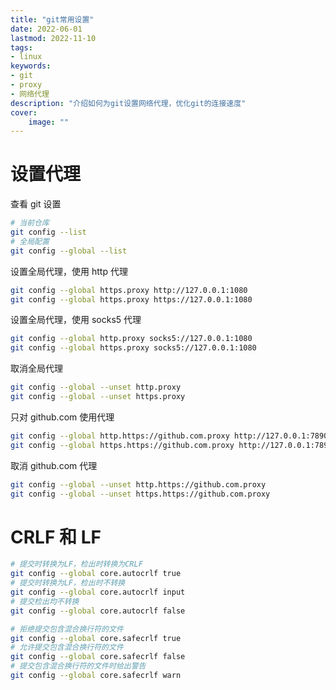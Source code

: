 ```yaml
---
title: "git常用设置" 
date: 2022-06-01
lastmod: 2022-11-10
tags: 
- linux
keywords:
- git
- proxy
- 网络代理
description: "介绍如何为git设置网络代理，优化git的连接速度" 
cover:
    image: "" 
---
```


# 设置代理

查看 git 设置

```bash
# 当前仓库
git config --list
# 全局配置
git config --global --list
```

设置全局代理，使用 http 代理

```bash
git config --global https.proxy http://127.0.0.1:1080
git config --global https.proxy https://127.0.0.1:1080
```

设置全局代理，使用 socks5 代理

```bash
git config --global http.proxy socks5://127.0.0.1:1080
git config --global https.proxy socks5://127.0.0.1:1080
```

取消全局代理

```bash
git config --global --unset http.proxy
git config --global --unset https.proxy
```

只对 github.com 使用代理

```bash
git config --global http.https://github.com.proxy http://127.0.0.1:7890
git config --global https.https://github.com.proxy http://127.0.0.1:7890
```

取消 github.com 代理

```bash
git config --global --unset http.https://github.com.proxy
git config --global --unset https.https://github.com.proxy
```

# CRLF 和 LF 

```bash
# 提交时转换为LF，检出时转换为CRLF
git config --global core.autocrlf true   
# 提交时转换为LF，检出时不转换
git config --global core.autocrlf input   
# 提交检出均不转换
git config --global core.autocrlf false

# 拒绝提交包含混合换行符的文件
git config --global core.safecrlf true   
# 允许提交包含混合换行符的文件
git config --global core.safecrlf false   
# 提交包含混合换行符的文件时给出警告
git config --global core.safecrlf warn
```

